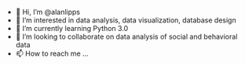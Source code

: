 - 👋 Hi, I’m @alanlipps
- 👀 I’m interested in data analysis, data visualization, database design
- 🌱 I’m currently learning Python 3.0
- 💞️ I’m looking to collaborate on data analysis of social and behavioral data
- 📫 How to reach me ...

<!---
alanlipps/alanlipps is a ✨ special ✨ repository because its `README.md` (this file) appears on your GitHub profile.
You can click the Preview link to take a look at your changes.
--->
